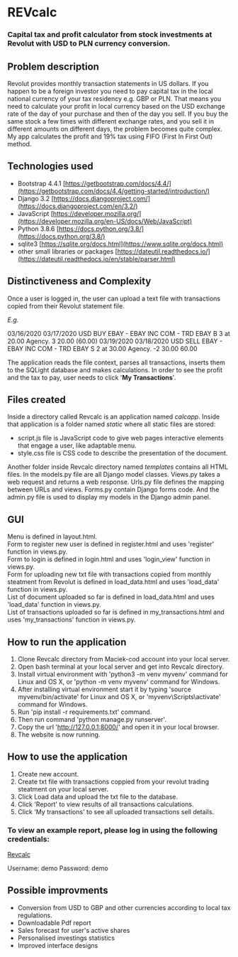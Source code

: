 # REVcalc

### Capital tax and profit calculator from stock investments at Revolut with USD to PLN currency conversion.

## Problem description

Revolut provides monthly transaction statements in US dollars. 
If you happen to be a foreign investor you need to pay capital tax in the local national currency of your tax residency e.g. GBP or PLN. 
That means you need to calculate your profit in local currency based on the USD exchange rate of the day of your purchase and then of the day you sell. 
If you buy the same stock a few times with different exchange rates, and you sell it in different amounts on different days, the problem becomes quite complex.
My app calculates the profit and 19% tax using FIFO (First In First Out) method.

## Technologies used

- Bootstrap 4.4.1
[https://getbootstrap.com/docs/4.4/](https://getbootstrap.com/docs/4.4/getting-started/introduction/)
- Django 3.2
[https://docs.djangoproject.com/](https://docs.djangoproject.com/en/3.2/)
- JavaScript 
[https://developer.mozilla.org/](https://developer.mozilla.org/en-US/docs/Web/JavaScript)
- Python 3.8.6
[https://docs.python.org/3.8/](https://docs.python.org/3.8/)
- sqlite3
[https://sqlite.org/docs.html](https://www.sqlite.org/docs.html)
- other small libraries or packages
[https://dateutil.readthedocs.io/](https://dateutil.readthedocs.io/en/stable/parser.html)

## Distinctiveness and Complexity

Once a user is logged in, 
the user can upload a text file with transactions copied from their Revolut statement file.

*E.g.*

03/16/2020 03/17/2020 USD BUY EBAY - EBAY INC COM - TRD EBAY B 3 at 20.00 Agency. 3 20.00 (60.00)
03/19/2020 03/18/2020 USD SELL EBAY - EBAY INC COM - TRD EBAY S 2 at 30.00 Agency. -2 30.00 60.00

The application reads the file context, parses all transactions, 
inserts them to the SQLight database and makes calculations.
In order to see the profit and the tax to pay, user needs to click '**My Transactions**'.


## Files created

Inside a directory called Revcalc is an application named *calcapp*.
Inside that application is a folder named *static* where all static files are stored:
- script.js file is JavaScript code to give web pages interactive elements that engage a user, like adaptable menu.
- style.css file is CSS code to describe the presentation of the document.

Another folder inside Revcalc directory named *templates* contains all HTML files.
In the models.py file are all Django model classes.
Views.py takes a web request and returns a web response.
Urls.py file defines the mapping between URLs and views.
Forms.py contain Django forms code.
And the admin.py file is used to display my models in the Django admin panel.


## GUI 

Menu is defined in layout.html.  
Form to register new user is defined in register.html and uses 'register' function in views.py.  
Form to login is defined in login.html and uses 'login_view' function in views.py.   
Form for uploading new txt file with transactions copied from monthly steatment from Revolut is defined in load_data.html and uses 'load_data' function in views.py.  
List of document uploaded so far is defined in load_data.html and uses 'load_data' function in views.py.  
List of transactions uploaded so far is defined in my_transactions.html and uses 'my_transactions' function in views.py.  


## How to run the application

1. Clone Revcalc directory from Maciek-cod account into your local server.
2. Open bash terminal at your local server and get into Revcalc directory.
3. Install virtual environment with 'python3 -m venv myvenv' command for Linux and OS X, or 'python -m venv myvenv' command for Windows.
4. After installing virtual environment start it by typing 'source myvenv/bin/activate' for Linux and OS X, or 'myvenv\Scripts\activate' command for Windows.
5. Run 'pip install -r requirements.txt' command.
6. Then run command 'python manage.py runserver'.
7. Copy the url 'http://127.0.0.1:8000/' and open it in your local browser.
8. The website is now running.


## How to use the application

1. Create new account. 
2. Create txt file with transactions coppied from your revolut trading steatment on your local server.
3. Click Load data and upload the txt file to the database.
4. Click 'Report' to view results of all transactions calculations.
5. Click 'My transactions' to see all uploaded transactions sell details.


### To view an example report, please log in using the following credentials:
[Revcalc](https://revcalc.pythonanywhere.com/)

Username: demo
Password: demo


## Possible improvments

- Conversion from USD to GBP and other currencies according to local tax regulations.
- Downloadable Pdf report
- Sales forecast for user's active shares
- Personalised investings statistics
- Improved interface designs 